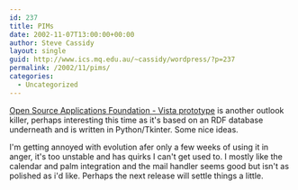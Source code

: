```yaml
---
id: 237
title: PIMs
date: 2002-11-07T13:00:00+00:00
author: Steve Cassidy
layout: single
guid: http://www.ics.mq.edu.au/~cassidy/wordpress/?p=237
permalink: /2002/11/pims/
categories:
  - Uncategorized
---
```

[Open Source Applications Foundation - Vista prototype](http://www.osafoundation.org/Vista_prototype.htm) is another outlook killer, perhaps interesting this time as it's based on an RDF database underneath and is written in Python/Tkinter. Some nice ideas.

I'm getting annoyed with evolution afer only a few weeks of using it in anger, it's too unstable and has quirks I can't get used to. I mostly like the calendar and palm integration and the mail handler seems good but isn't as polished as i'd like. Perhaps the next release will settle things a little.
